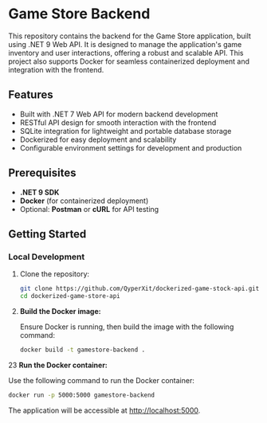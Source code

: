 # Game Store Backend

This repository contains the backend for the Game Store application, built using .NET 9 Web API. It is designed to manage the application's game inventory and user interactions, offering a robust and scalable API. This project also supports Docker for seamless containerized deployment and integration with the frontend.

## Features

- Built with .NET 7 Web API for modern backend development
- RESTful API design for smooth interaction with the frontend
- SQLite integration for lightweight and portable database storage
- Dockerized for easy deployment and scalability
- Configurable environment settings for development and production

## Prerequisites

- **.NET 9 SDK**
- **Docker** (for containerized deployment)
- Optional: **Postman** or **cURL** for API testing

## Getting Started

### Local Development

1. Clone the repository:

   ```bash
   git clone https://github.com/QyperXit/dockerized-game-stock-api.git
   cd dockerized-game-store-api

2. **Build the Docker image:**

   Ensure Docker is running, then build the image with the following command:

   ```bash
   docker build -t gamestore-backend .

   ```

23 **Run the Docker container:**

   Use the following command to run the Docker container:

   ```bash
   docker run -p 5000:5000 gamestore-backend

   ```

   The application will be accessible at [http://localhost:5000](http://localhost:5000).
